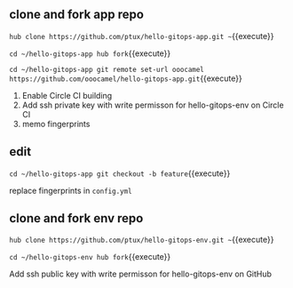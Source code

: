 
## clone and fork app repo

`hub clone https://github.com/ptux/hello-gitops-app.git ~`{{execute}}

`cd ~/hello-gitops-app
hub fork`{{execute}}

`cd ~/hello-gitops-app
git remote set-url ooocamel https://github.com/ooocamel/hello-gitops-app.git`{{execute}}


1. Enable Circle CI building
2. Add ssh private key with write permisson for hello-gitops-env on Circle CI
3. memo fingerprints


## edit

`cd ~/hello-gitops-app
git checkout -b feature`{{execute}}

replace fingerprints in `config.yml`

## clone and fork env repo

`hub clone https://github.com/ptux/hello-gitops-env.git ~`{{execute}}

`cd ~/hello-gitops-env
hub fork`{{execute}}

Add ssh public key with write permisson for hello-gitops-env on GitHub